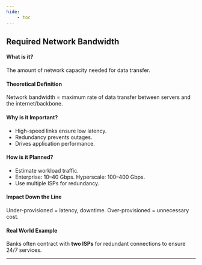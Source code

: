 ```yaml
---
hide:
    - toc
---
```

## Required Network Bandwidth

#### What is it?
The amount of network capacity needed for data transfer.

#### Theoretical Definition
Network bandwidth = maximum rate of data transfer between servers and the internet/backbone.

#### Why is it Important?
- High-speed links ensure low latency.  
- Redundancy prevents outages.  
- Drives application performance.  

#### How is it Planned?
- Estimate workload traffic.  
- Enterprise: 10–40 Gbps. Hyperscale: 100–400 Gbps.  
- Use multiple ISPs for redundancy.  

#### Impact Down the Line
Under-provisioned = latency, downtime. Over-provisioned = unnecessary cost.

#### Real World Example
Banks often contract with **two ISPs** for redundant connections to ensure 24/7 services.

---
